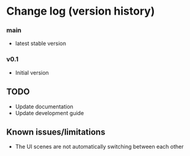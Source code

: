 # Change log (version history)


### main
- latest stable version

### v0.1
- Initial version


## TODO
- Update documentation
- Update development guide


## Known issues/limitations
- The UI scenes are not automatically switching between each other